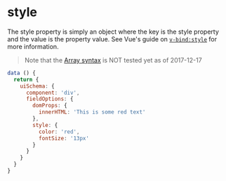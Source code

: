 # style

The style property is simply an object where the key is the style property and the value is the property value. See Vue's guide on [`v-bind:style`](https://vuejs.org/v2/guide/class-and-style.html#Binding-Inline-Styles) for more information.

> Note that the [Array syntax](https://vuejs.org/v2/guide/class-and-style.html#Array-Syntax-1) is NOT tested yet as of 2017-12-17

```js
data () {
  return {
    uiSchema: {
      component: 'div',
      fieldOptions: {
        domProps: {
          innerHTML: 'This is some red text'
        },
        style: {
          color: 'red',
          fontSize: '13px'
        }
      }
    }
  }
}
```
